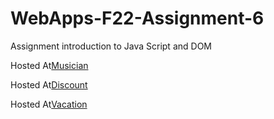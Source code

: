 # WebApps-F22-Assignment-6
Assignment introduction to Java Script and DOM

Hosted At[Musician](https://44-563-web-apps-f22.github.io/44563-webapps-assignment-6-peddivenkataramana/musician.html)

Hosted At[Discount](https://44-563-web-apps-f22.github.io/44563-webapps-assignment-6-peddivenkataramana/discount.html)

Hosted At[Vacation](https://44-563-web-apps-f22.github.io/44563-webapps-assignment-6-peddivenkataramana/vacation.html)
